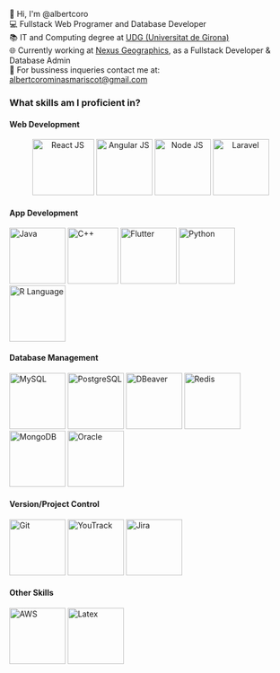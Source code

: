👋 Hi, I'm @albertcoro <br>
💻 Fullstack Web Programer and Database Developer <br>
📚 IT and Computing degree at <a href="https://www.udg.edu/ca/">UDG (Universitat de Girona)</a> <br>
🌐 Currently working at <a href = "https://www.linkedin.com/company/nexus-geographics">Nexus Geographics</a>, as a Fullstack Developer & Database Admin <br>
📧 For bussiness inqueries contact me at: albertcorominasmariscot@gmail.com <br>

<h3>What skills am I proficient in?</h3>

<h4>Web Development</h4>
<div style="text-align:center;" display="inline">
 <img display="inline-block" src="https://upload.wikimedia.org/wikipedia/commons/thumb/a/a7/React-icon.svg/2300px-React-icon.svg.png" height=100px width=110px alt="React JS" title="React JS">
 <img display="inline-block" src="https://brandslogos.com/wp-content/uploads/images/large/angular-icon-logo.png" height=100px width=100px alt="Angular JS" title="Angular JS">
 <img display="inline-block" src="https://pluspng.com/img-png/nodejs-png-nodejs-icon-png-50-px-1600.png" height=100px width=100px alt="Node JS" title="Node JS">
 <img display="inline-block" src="https://upload.wikimedia.org/wikipedia/commons/thumb/9/9a/Laravel.svg/1200px-Laravel.svg.png" height=100px width=100px alt="Laravel" title="Laravel">
</div>

<h4>App Development</h4>
<div display="inline">
 <img src="https://cdn-icons-png.flaticon.com/512/226/226777.png" height=100px width=100px alt="Java" title="Java">
 <img src="https://upload.wikimedia.org/wikipedia/commons/thumb/1/18/ISO_C%2B%2B_Logo.svg/1822px-ISO_C%2B%2B_Logo.svg.png" height=100px width=90px alt="C++" title="C++">
 <img src="https://iconape.com/wp-content/png_logo_vector/flutter-logo.png" height=100px width=100px alt="Flutter" title="Flutter">
 <img src="https://brandslogos.com/wp-content/uploads/images/large/python-logo.png" height=100px width=100px alt="Python" title="Python">
 <img src="https://cdn4.iconfinder.com/data/icons/logos-and-brands/512/285_R_Project_logo-512.png" height=100px width=100px alt="R Language" title="R Language">
</div>

<h4>Database Management</h4>
<div display="inline">
 <img src="https://user-images.githubusercontent.com/38464645/218829912-0b3f578d-7da5-49b8-8859-c9f886d4ca43.png" height=100px width=100px alt="MySQL" title="MySQL">
 <img src="https://user-images.githubusercontent.com/77457592/126708532-644c7a01-3bbd-4a0c-acd3-f5bcc0523854.png" height=100px width=100px alt="PostgreSQL" title="PostgreSQL">
 <img src="https://user-images.githubusercontent.com/38464645/218830152-a5b3df7d-61aa-4c49-8720-02e02726cf0f.png" height=100px width=100px alt="DBeaver" title="DBeaver">
 <img src="https://user-images.githubusercontent.com/38464645/218830232-63f4da96-6397-4e46-a6a8-ee292ebe86ad.png" height=100px width=100px alt="Redis" title="Redis">
 <img src="https://encrypted-tbn0.gstatic.com/images?q=tbn:ANd9GcRCz3PAEJZKEsqwwkY935c7AhS1dHKBx2HLOg&s" height=100px width=100px alt="MongoDB" title="MongoDB">
 <img src="https://1.bp.blogspot.com/-olEGUVAbDOg/YS_VDSoSMFI/AAAAAAAAL5k/avUIQTjd2dkflGsbVp8wxIueT8HhMklIgCLcBGAsYHQ/s0/oracle-db.png" height=100px width=100px alt="Oracle" title="Oracle">
</div>

<h4>Version/Project Control</h4>
<div display="inline">
 <img src="https://user-images.githubusercontent.com/38464645/218831913-042a0777-7722-4875-8360-ee4d6ab32614.png" height=100px width=100px alt="Git" title="Git">
 <img src="https://user-images.githubusercontent.com/38464645/218832391-8ea2e34f-50a5-45d2-83a5-5955663600b4.png" height=100px width=100px alt="YouTrack" title="YouTrack">
 <img src="https://user-images.githubusercontent.com/38464645/218832493-ab5e9c19-4019-4beb-843a-a83601aed440.png" height=100px width=100px alt="Jira" title="Jira">
</div>
 
<h4>Other Skills</h4>
<div display="inline">
 <img src="https://user-images.githubusercontent.com/38464645/218832199-feff3760-b9ae-4ec6-aab4-4719aebc7648.png" height=100px width=100px alt="AWS" title="AWS">
 <img src="https://github.com/albertcoro/albertcoro/assets/38464645/6dfa1b7b-9635-428b-acdb-2f253ff458cc.png" height=100px width=100px alt="Latex" title="Latex">
</div>
